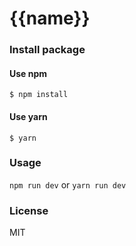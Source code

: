 # {{name}}
### Install package
#### Use npm
```shell
$ npm install
```
#### Use yarn
```shell
$ yarn
```
### Usage
`npm run dev` or `yarn run dev`
### License
MIT